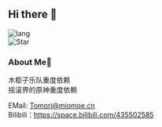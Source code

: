 ## Hi there 👋

![lang](https://github-readme-stats.vercel.app/api/top-langs/?username=ShuShuicu&layout=compact)  
![Star](https://github-readme-stats.vercel.app/api?username=ShuShuicu&include_all_commits=true&bg_color=30,e96443,904e95&title_color=fff&text_color=fff)

### About Me🙂

木柜子乐队重度依赖  
摇滚界的原神重度依赖  

EMail: Tomori@miomoe.cn  
Bilibili：https://space.bilibili.com/435502585
